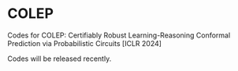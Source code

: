 # COLEP
Codes for COLEP: Certifiably Robust Learning-Reasoning Conformal Prediction via Probabilistic Circuits [ICLR 2024]

Codes will be released recently.

